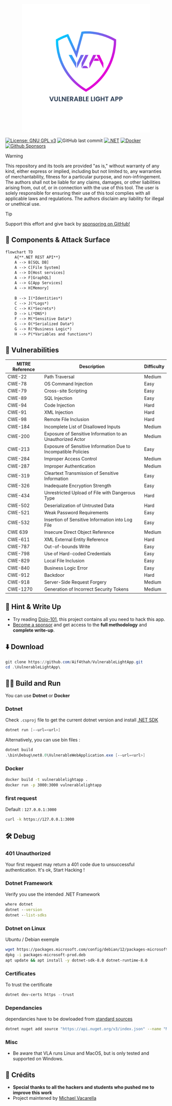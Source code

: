 <p align="center">
    <img src="./LogoVLA.png" alt="Dojo-101" style="width: 400px;" />
</p>

[![License: GNU GPL v3](https://img.shields.io/badge/License-GPLv3-blue.svg)](https://www.gnu.org/licenses/gpl-3.0)
![GitHub last commit](https://img.shields.io/github/last-commit/Aif4thah/VulnerableLightApp)
[![.NET](https://github.com/Aif4thah/VulnerableLightApp/actions/workflows/dotnet.yml/badge.svg)](https://github.com/Aif4thah/VulnerableLightApp/actions/workflows/dotnet.yml)
[![Docker](https://github.com/Aif4thah/VulnerableLightApp/actions/workflows/docker.yml/badge.svg)](https://github.com/Aif4thah/VulnerableLightApp/actions/workflows/docker.yml)
[![Github Sponsors](https://img.shields.io/badge/GitHub%20Sponsors-30363D?&logo=GitHub-Sponsors&logoColor=EA4AAA)](https://github.com/sponsors/Aif4thah/)


> [!WARNING]
> This repository and its tools are provided "as is," without warranty of any kind, either express or implied, including but not limited to, any warranties of merchantability, fitness for a particular purpose, and non-infringement. The authors shall not be liable for any claims, damages, or other liabilities arising from, out of, or in connection with the use of this tool. The user is solely responsible for ensuring their use of this tool complies with all applicable laws and regulations. The authors disclaim any liability for illegal or unethical use.

> [!TIP]
> Support this effort and give back by [sponsoring on GitHub!](https://github.com/sponsors/Aif4thah/)


## 🎱 Components & Attack Surface

```mermaid
flowchart TD
    A{**.NET REST API**}
    A --> B[SQL DB]
    A --> C[File System]
    A --> D[Host services]
    A --> F[GraphQL]
    A --> G[App Services]
    A --> H[Memory]

    B --> I(*Identities*)
    C --> J(*Logs*)
    C --> K(*Secrets*)
    D --> L(*DNS*)
    F --> M(*Sensitive Data*)
    G --> O(*Serialized Data*)
    G --> R(*Business Logic*)
    H --> P(*Variables and functions*)
```

## 🐞 Vulnerabilities

| MITRE Reference | Description | Difficulty |
|----|---|----|
| CWE-22 | Path Traversal | Medium |
| CWE-78 | OS Command Injection | Easy |
| CWE-79 | Cross-site Scripting | Easy  |
| CWE-89 | SQL Injection | Easy |
| CWE-94 | Code Injection| Hard |
| CWE-91 | XML Injection | Hard | 
| CWE-98 | Remote File Inclusion | Hard |
| CWE-184 | Incomplete List of Disallowed Inputs | Medium |
| CWE-200 | Exposure of Sensitive Information to an Unauthorized Actor | Medium |
| CWE-213 | Exposure of Sensitive Information Due to Incompatible Policies | Easy |
| CWE-284 | Improper Access Control | Medium |
| CWE-287 | Improper Authentication | Medium |
| CWE-319 | Cleartext Transmission of Sensitive Information | Easy |
| CWE-326 | Inadequate Encryption Strength | Easy |
| CWE-434 | Unrestricted Upload of File with Dangerous Type | Hard |
| CWE-502 | Deserialization of Untrusted Data | Hard |
| CWE-521 | Weak Password Requirements | Easy |
| CWE-532 | Insertion of Sensitive Information into Log File | Easy |
| CWE 639 | Insecure Direct Object Reference | Medium |
| CWE-611 | XML External Entity Reference | Hard |
| CWE-787 | Out-of-bounds Write | Easy |
| CWE-798 | Use of Hard-coded Credentials | Easy |
| CWE-829 | Local File Inclusion | Easy |
| CWE-840 | Business Logic Error | Easy |
| CWE-912 | Backdoor | Hard |
| CWE-918 | Server-Side Request Forgery | Medium |
| CWE-1270 | Generation of Incorrect Security Tokens | Medium |



## 🔑 Hint & Write Up

* Try reading [Dojo-101](https://github.com/Aif4thah/Dojo-101), this project contains all you need to hack this app.
* [Become a sponsor](https://github.com/sponsors/Aif4thah?frequency=recurring&sponsor=Aif4thah) and get access to the **full methodology** and **complete write-up**.


## ⬇️ Download

```PowerShell
git clone https://github.com/Aif4thah/VulnerableLightApp.git
cd .\VulnerableLightApp\
```


## 🔧🔥 Build and Run

You can use **Dotnet** or **Docker**

### Dotnet

Check `.csproj` file to get the current dotnet version and install [.NET SDK](https://dotnet.microsoft.com/en-us/download)

```PowerShell
dotnet run [--url=<url>]
```

Alternatively, you can use bin files :

```PowerShell
dotnet build
.\bin\Debug\net8.0\VulnerableWebApplication.exe [--url=<url>]
```

### Docker

```bash
docker build -t vulnerablelightapp .
docker run -p 3000:3000 vulnerablelightapp 
```

### first request 

Default : `127.0.0.1:3000`

```sh
curl -k https://127.0.0.1:3000
```


## 🛠️ Debug 

### 401 Unauthorized 

Your first request may return a 401 code due to unsuccessful authentication. It's ok, Start Hacking !

### Dotnet Framework

Verify you use the intended .NET Framework

```cmd
where dotnet
dotnet --version
dotnet --list-sdks
```

### Dotnet on Linux 

Ubuntu / Debian exemple

```bash
wget https://packages.microsoft.com/config/debian/12/packages-microsoft-prod.deb -O packages-microsoft-prod.deb
dpkg -i packages-microsoft-prod.deb
apt update && apt install -y dotnet-sdk-8.0 dotnet-runtime-8.0
```


### Certificates

To trust the certificate

```PowerShell
dotnet dev-certs https --trust
```


### Dependancies

dependancies have to be dowloaded from [standard sources](https://go.microsoft.com/fwlink/?linkid=848054)

```sh
dotnet nuget add source "https://api.nuget.org/v3/index.json" --name "Microsoft"
```

### Misc

* Be aware that VLA runs Linux and MacOS, but is only tested and supported on Windows.

## 💜 Crédits

* **Special thanks to all the hackers and students who pushed me to improve this work**
* Project maintened by [Michael Vacarella](https://github.com/Aif4thah)

